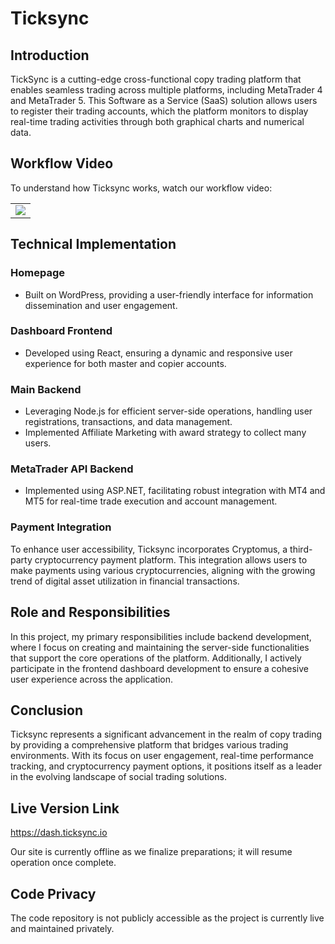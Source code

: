 # Ticksync
## Introduction
TickSync is a cutting-edge cross-functional copy trading platform that enables seamless trading across multiple platforms, including MetaTrader 4 and MetaTrader 5. This Software as a Service (SaaS) solution allows users to register their trading accounts, which the platform monitors to display real-time trading activities through both graphical charts and numerical data.


## Workflow Video
To understand how Ticksync works, watch our workflow video:

<table>
  <tr>
    <td align = "center">
      <img src="https://raw.githubusercontent.com/monsterdev95/ticksync-dashboard-documentation/main/assets/ticksync-copytrading.gif" />
    </td>
  </tr>
</table>

## Technical Implementation
### Homepage
- Built on WordPress, providing a user-friendly interface for information dissemination and user engagement.

### Dashboard Frontend
- Developed using React, ensuring a dynamic and responsive user experience for both master and copier accounts.

### Main Backend
- Leveraging Node.js for efficient server-side operations, handling user registrations, transactions, and data management.
- Implemented Affiliate Marketing with award strategy to collect many users.

### MetaTrader API Backend
- Implemented using ASP.NET, facilitating robust integration with MT4 and MT5 for real-time trade execution and account management.

### Payment Integration
To enhance user accessibility, Ticksync incorporates Cryptomus, a third-party cryptocurrency payment platform. This integration allows users to make payments using various cryptocurrencies, aligning with the growing trend of digital asset utilization in financial transactions.

## Role and Responsibilities
In this project, my primary responsibilities include backend development, where I focus on creating and maintaining the server-side functionalities that support the core operations of the platform. Additionally, I actively participate in the frontend dashboard development to ensure a cohesive user experience across the application.

## Conclusion
Ticksync represents a significant advancement in the realm of copy trading by providing a comprehensive platform that bridges various trading environments. With its focus on user engagement, real-time performance tracking, and cryptocurrency payment options, it positions itself as a leader in the evolving landscape of social trading solutions.

## Live Version Link
https://dash.ticksync.io

Our site is currently offline as we finalize preparations; it will resume operation once complete.

## Code Privacy
The code repository is not publicly accessible as the project is currently live and maintained privately.
